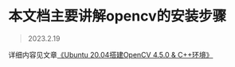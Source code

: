 # 本文档主要讲解opencv的安装步骤
> 2023.2.19

详细内容见文章[《Ubuntu 20.04搭建OpenCV 4.5.0 & C++环境》](https://blog.csdn.net/weixin_44796670/article/details/115900538)